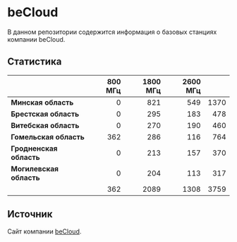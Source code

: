# beCloud
В данном репозитории содержится информация о базовых станциях компании beCloud.

## Статистика
&nbsp; | 800 МГц | 1800 МГц | 2600 МГц | &nbsp;
:--- | ---: | ---: | ---: | ---:
**Минская область** | 0 | 821 | 549 | 1370
**Брестская область** | 0 | 295 | 183 | 478
**Витебская область** | 0 | 270 | 190 | 460
**Гомельская область** | 362 | 286 | 116 | 764
**Гродненская область** | 0 |  213 | 157 | 370
**Могилевская область** | 0 | 204 | 113 | 317
&nbsp; | 362 |  2089 | 1308 | 3759

## Источник
Сайт компании [beCloud](https://becloud.by/customers/ob-lte-advanced).
